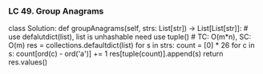 ### LC 49. Group Anagrams
class Solution:
    def groupAnagrams(self, strs: List[str]) -> List[List[str]]:
        # use defalutdict(list), list is unhashable need use tuple()
        # TC: O(m*n), SC: O(m)
        res = collections.defaultdict(list)
        for s in strs:
            count = [0] * 26
            for c in s:
                count[ord(c) - ord('a')] += 1
            res[tuple(count)].append(s)
        return res.values()